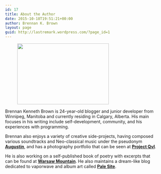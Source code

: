 ```yaml
---
id: 17
title: About the Author
date: 2015-10-18T19:51:21+00:00
author: Brennan K. Brown
layout: page
guid: http://lastremark.wordpress.com/?page_id=1
---
```

<div class="wp-block-image is-style-circle-mask">
  <figure class="alignright size-medium is-resized"><img src="http://wandernotebook.com/wp-content/uploads/2020/02/Brennan-Brown-300x200.jpg" alt="" class="wp-image-191" width="300" height="200" srcset="http://wandernotebook.com/wp-content/uploads/2020/02/Brennan-Brown-300x200.jpg 300w, http://wandernotebook.com/wp-content/uploads/2020/02/Brennan-Brown-1024x682.jpg 1024w, http://wandernotebook.com/wp-content/uploads/2020/02/Brennan-Brown-768x512.jpg 768w, http://wandernotebook.com/wp-content/uploads/2020/02/Brennan-Brown-900x600.jpg 900w, http://wandernotebook.com/wp-content/uploads/2020/02/Brennan-Brown.jpg 1280w" sizes="(max-width: 300px) 100vw, 300px" /></figure>
</div>

Brennan Kenneth Brown is 24-year-old blogger and junior developer from Winnipeg, Manitoba and currently residing in Calgary, Alberta. His main focuses in his writing include self-development, community, and his experiences with programming.  
  
Brennan also enjoys a variety of creative side-projects, having composed various soundtracks and Neo-classical music under the pseudonym [**Augustin**](https://augustin.bandcamp.com/), and has a photography portfolio that can be seen at [**Project Qvl**](https://deviantart.com/qvl). 

He is also working on a self-published book of poetry with excerpts that can be found at [**Warsaw Mountain**](https://warsawmountain.com/). He also maintains a dream-like blog dedicated to vaporwave and album art called [**Pale Site**](http://pale.site/).